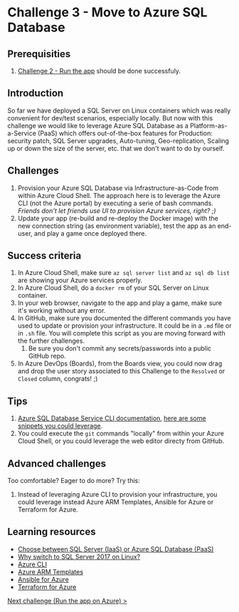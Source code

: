 # Challenge 3 - Move to Azure SQL Database

## Prerequisities

1. [Challenge 2 - Run the app](./RunTheApp.md) should be done successfuly.

## Introduction

So far we have deployed a SQL Server on Linux containers which was really convenient for dev/test scenarios, especially locally. But now with this challenge we would like to leverage Azure SQL Database as a Platform-as-a-Service (PaaS) which offers out-of-the-box features for Production: security patch, SQL Server upgrades, Auto-tuning, Geo-replication, Scaling up or down the size of the server, etc. that we don't want to do by ourself.

## Challenges

1. Provision your Azure SQL Database via Infrastructure-as-Code from within Azure Cloud Shell. The approach here is to leverage the Azure CLI (not the Azure portal) by executing a serie of bash commands. *Friends don't let friends use UI to provision Azure services, right? ;)*
1. Update your app (re-build and re-deploy the Docker image) with the new connection string (as environment variable), test the app as an end-user, and play a game once deployed there.

## Success criteria

1. In Azure Cloud Shell, make sure `az sql server list` and `az sql db list` are showing your Azure services properly.
1. In Azure Cloud Shell, do a `docker rm` of your SQL Server on Linux container.
1. In your web browser, navigate to the app and play a game, make sure it's working without any error.
1. In GitHub, make sure you documented the different commands you have used to update or provision your infrastructure. It could be in a `.md` file or in `.sh` file. You will complete this script as you are moving forward with the further challenges.
   1. Be sure you don't commit any secrets/passwords into a public GitHub repo.
1. In Azure DevOps (Boards), from the Boards view, you could now drag and drop the user story associated to this Challenge to the `Resolved` or `Closed` column, congrats! ;)

## Tips

1. [Azure SQL Database Service CLI documentation](https://docs.microsoft.com/en-us/cli/azure/sql/db), [here are some snippets you could leverage](https://docs.microsoft.com/en-us/azure/sql-database/scripts/sql-database-create-and-configure-database-cli).
1. You could execute the `git` commands "locally" from within your Azure Cloud Shell, or you could leverage the web editor directy from GitHub.

## Advanced challenges

Too comfortable? Eager to do more? Try this:

1. Instead of leveraging Azure CLI to provision your infrastructure, you could leverage instead Azure ARM Templates, Ansible for Azure or Terraform for Azure.

## Learning resources

- [Choose between SQL Server (IaaS) or Azure SQL Database (PaaS)](https://docs.microsoft.com/en-us/azure/sql-database/sql-database-paas-vs-sql-server-iaas)
- [Why switch to SQL Server 2017 on Linux?](https://info.microsoft.com/top-six-reasons-companies-make-the-move-to-sql-server-2017-register.html)
- [Azure CLI](https://docs.microsoft.com/en-us/cli/azure)
- [Azure ARM Templates](https://docs.microsoft.com/en-us/azure/azure-resource-manager/)
- [Ansible for Azure](https://docs.microsoft.com/en-us/azure/ansible/)
- [Terraform for Azure](https://docs.microsoft.com/en-us/azure/terraform/)

[Next challenge (Run the app on Azure) >](./RunOnAzure.md)